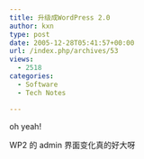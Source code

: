 ```yaml
---
title: 升级成WordPress 2.0
author: kxn
type: post
date: 2005-12-28T05:41:57+00:00
url: /index.php/archives/53
views:
  - 2518
categories:
  - Software
  - Tech Notes

---
```

oh yeah!

WP2 的 admin 界面变化真的好大呀